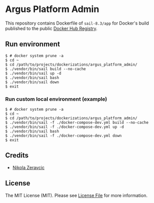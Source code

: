 # Argus Platform Admin

This repository contains Dockerfile of `sail-8.3/app` for Docker's build
published to the public [Docker Hub Registry][docker-hub-registry].

## Run environment

```shell
$ # docker system prune -a
$ cd ~
$ cd /path/to/projects/dockerizations/argus_platform_admin/
$ ./vendor/bin/sail build --no-cache
$ ./vendor/bin/sail up -d
$ ./vendor/bin/sail bash
$ ./vendor/bin/sail down
$ exit
```

### Run custom local environment (example)

```shell
$ # docker system prune -a
$ cd ~
$ cd /path/to/projects/dockerizations/argus_platform_admin/
$ ./vendor/bin/sail -f ./docker-compose-dev.yml build --no-cache
$ ./vendor/bin/sail -f ./docker-compose-dev.yml up -d
$ ./vendor/bin/sail bash
$ ./vendor/bin/sail -f ./docker-compose-dev.yml down
$ exit
```

## Credits

- [Nikola Zeravcic][link-author]

## License

The MIT License (MIT). Please see [License File](LICENSE.md) for more
information.

[docker-hub-registry]: https://hub.docker.com/
[link-author]: https://github.com/zeravcic
